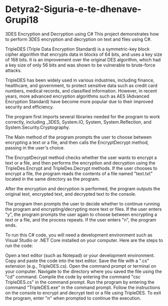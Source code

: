 # Detyra2-Siguria-e-te-dhenave-Grupi18
3DES Encryption and Decryption using C#
This project demonstrates how to perform 3DES encryption and decryption on text and files using C#.

TripleDES (Triple Data Encryption Standard) is a symmetric-key block cipher algorithm that encrypts data in blocks of 64 bits, and uses a key size of 168 bits. It is an improvement over the original DES algorithm, which had a key size of only 56 bits and was shown to be vulnerable to brute-force attacks.

TripleDES has been widely used in various industries, including finance, healthcare, and government, to protect sensitive data such as credit card numbers, medical records, and classified information. However, in recent years, more advanced encryption algorithms such as AES (Advanced Encryption Standard) have become more popular due to their improved security and efficiency.

The program first imports several libraries needed for the program to work correctly, including _3DES, System.IO, System, System.Reflection, and System.Security.Cryptography.

The Main method of the program prompts the user to choose between encrypting a text or a file, and then calls the EncryptDecrypt method, passing in the user's choice.

The EncryptDecrypt method checks whether the user wants to encrypt a text or a file, and then performs the encryption and decryption using the TripleDes.Encrypt and TripleDes.Decrypt methods. If the user chooses to encrypt a file, the program reads the contents of a file named "text.txt" located in the same directory as the program.

After the encryption and decryption is performed, the program outputs the original text, encrypted text, and decrypted text to the console.

The program then prompts the user to decide whether to continue running the program and encrypting/decrypting more text or files. If the user enters "y", the program prompts the user again to choose between encrypting a text or a file, and the process repeats. If the user enters "n", the program ends.




To run this C# code, you will need a development environment such as Visual Studio or .NET Core installed on your computer. Here are the steps to run the code:

Open a text editor (such as Notepad) or your development environment.
Copy and paste the code into the text editor.
Save the file with a ".cs" extension (e.g., TripleDES.cs).
Open the command prompt or terminal on your computer.
Navigate to the directory where you saved the file using the "cd" command.
Compile the code by entering the command "csc TripleDES.cs" in the command prompt.
Run the program by entering the command "TripleDES.exe" in the command prompt.
Follow the instructions on the console to encrypt and decrypt text or a file using TripleDES.
To exit the program, enter "n" when prompted to continue the execution.